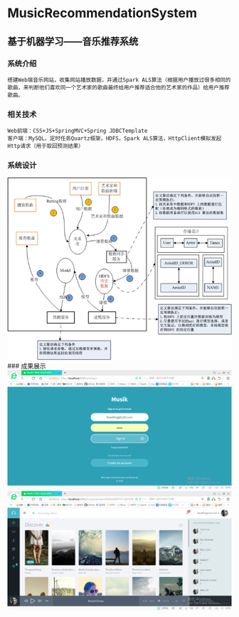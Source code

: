 # MusicRecommendationSystem
## 基于机器学习——音乐推荐系统  
### 系统介绍  
    搭建Web端音乐网站，收集网站播放数据，并通过Spark ALS算法（根据用户播放过很多相同的歌曲，来判断他们喜欢同一个艺术家的歌曲最终给用户推荐适合他的艺术家的作品）给用户推荐歌曲。
### 相关技术  
    Web前端：CSS+JS+SpringMVC+Spring JDBCTemplate
    客户端：MySQL，定时任务Quartz框架，HDFS，Spark ALS算法，HttpClient模拟发起Http请求（用于取回预测结果）
### 系统设计  
<div align=center><img src="https://github.com/Geogy-fjq/MusicRecommendationSystem/blob/master/READMEPhoto/架构图.jpg" width="800"></div>  
### 成果展示  
<div align=center><img src="https://github.com/Geogy-fjq/MusicRecommendationSystem/blob/master/READMEPhoto/p2.png" width="800"></div>  
<div align=center><img src="https://github.com/Geogy-fjq/MusicRecommendationSystem/blob/master/READMEPhoto/p4.png" width="800"></div>  

